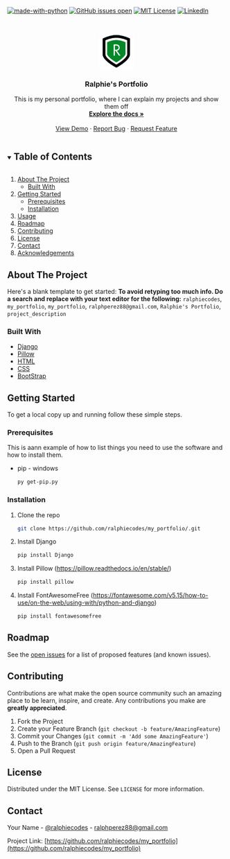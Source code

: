 <!--
*** Thanks for checking out the Best-README-Template. If you have a suggestion
*** that would make this better, please fork the repo and create a pull request
*** or simply open an issue with the tag "enhancement".
*** Thanks again! Now go create something AMAZING! :D
***
***
***
*** To avoid retyping too much info. Do a search and replace for the following:
*** ralphiecodes, my_portfolio, my_portfolio, ralphperez88@gmail.com, Ralphie's Portfolio, project_description
-->



<!-- PROJECT SHIELDS -->
<!--
*** I'm using markdown "reference style" links for readability.
*** Reference links are enclosed in brackets [ ] instead of parentheses ( ).
*** See the bottom of this document for the declaration of the reference variables
*** for contributors-url, forks-url, etc. This is an optional, concise syntax you may use.
*** https://www.markdownguide.org/basic-syntax/#reference-style-links
-->

[![made-with-python](https://img.shields.io/badge/Made%20with-Python-1f425f.svg)](https://www.python.org/)
[![GitHub issues open](https://img.shields.io/github/issues/network-tools/shconfparser.svg?maxAge=2592000)](https://github.com/ralphiecodes/my_portfolio/issues)
[![MIT License](https://img.shields.io/badge/License-MIT-yellow.svg)](https://github.com/git/git-scm.com/blob/main/MIT-LICENSE.txt)
[![LinkedIn][linkedin-shield]](https://www.linkedin.com/in/ralphie00/)


<!-- PROJECT LOGO -->
<br />
<p align="center">
  <a href="https://github.com/ralphiecodes/my_portfolio/">
    <img src="portfolio\static\logo2.png" alt="Logo" width="80" height="80">
  </a>

  <h3 align="center">Ralphie's Portfolio</h3>

  <p align="center">
    This is my personal portfolio, where I can explain my projects and show them off
    <br />
    <a href="https://github.com/ralphiecodes/my_portfolio/"><strong>Explore the docs »</strong></a>
    <br />
    <br />
    <a href="https://www.ralphie.dev">View Demo</a>
    ·
    <a href="https://github.com/ralphiecodes/my_portfolio/issues">Report Bug</a>
    ·
    <a href="https://github.com/ralphiecodes/my_portfolio/issues">Request Feature</a>
  </p>
</p>



<!-- TABLE OF CONTENTS -->
<details open="open">
  <summary><h2 style="display: inline-block">Table of Contents</h2></summary>
  <ol>
    <li>
      <a href="#about-the-project">About The Project</a>
      <ul>
        <li><a href="#built-with">Built With</a></li>
      </ul>
    </li>
    <li>
      <a href="#getting-started">Getting Started</a>
      <ul>
        <li><a href="#prerequisites">Prerequisites</a></li>
        <li><a href="#installation">Installation</a></li>
      </ul>
    </li>
    <li><a href="#usage">Usage</a></li>
    <li><a href="#roadmap">Roadmap</a></li>
    <li><a href="#contributing">Contributing</a></li>
    <li><a href="#license">License</a></li>
    <li><a href="#contact">Contact</a></li>
    <li><a href="#acknowledgements">Acknowledgements</a></li>
  </ol>
</details>



<!-- ABOUT THE PROJECT -->
## About The Project


Here's a blank template to get started:
**To avoid retyping too much info. Do a search and replace with your text editor for the following:**
`ralphiecodes`, `my_portfolio`, `my_portfolio`, `ralphperez88@gmail.com`, `Ralphie's Portfolio`, `project_description`


### Built With

* [Django](https://docs.djangoproject.com/en/3.2/topics/templates/)
* [Pillow](https://pillow.readthedocs.io/en/stable/)
* [HTML](https://developer.mozilla.org/en-US/docs/Glossary/HTML5)
* [CSS](https://www.w3schools.com/css/)
* [BootStrap](https://getbootstrap.com/)



<!-- GETTING STARTED -->
## Getting Started

To get a local copy up and running follow these simple steps.

### Prerequisites

This is aann example of how to list things you need to use the software and how to install them.
* pip - windows
  ```sh
  py get-pip.py
  ```


### Installation

1. Clone the repo
   ```sh
   git clone https://github.com/ralphiecodes/my_portfolio/.git
   ```
2. Install Django
   ```sh
   pip install Django
   ```
3. Install Pillow (https://pillow.readthedocs.io/en/stable/)
   ```sh
   pip install pillow
   ```
4. Install FontAwesomeFree (https://fontawesome.com/v5.15/how-to-use/on-the-web/using-with/python-and-django)
   ```sh
   pip install fontawesomefree
   ```




<!-- ROADMAP -->
## Roadmap

See the [open issues](https://github.com/ralphiecodes/my_portfolio/issues) for a list of proposed features (and known issues).



<!-- CONTRIBUTING -->
## Contributing

Contributions are what make the open source community such an amazing place to be learn, inspire, and create. Any contributions you make are **greatly appreciated**.

1. Fork the Project
2. Create your Feature Branch (`git checkout -b feature/AmazingFeature`)
3. Commit your Changes (`git commit -m 'Add some AmazingFeature'`)
4. Push to the Branch (`git push origin feature/AmazingFeature`)
5. Open a Pull Request



<!-- LICENSE -->
## License

Distributed under the MIT License. See `LICENSE` for more information.



<!-- CONTACT -->
## Contact

Your Name - [@ralphiecodes](https://twitter.com/ralphiecodes) - ralphperez88@gmail.com

Project Link: [https://github.com/ralphiecodes/my_portfolio](https://github.com/ralphiecodes/my_portfolio)






<!-- MARKDOWN LINKS & IMAGES -->
<!-- https://www.markdownguide.org/basic-syntax/#reference-style-links -->
[contributors-shield]: https://img.shields.io/github/contributors/ralphiecodes/repo.svg?style=for-the-badge
[contributors-url]: https://github.com/ralphiecodes/repo/graphs/contributors
[forks-shield]: https://img.shields.io/github/forks/ralphiecodes/repo.svg?style=for-the-badge
[forks-url]: https://github.com/ralphiecodes/repo/network/members
[stars-shield]: https://img.shields.io/github/stars/ralphiecodes/repo.svg?style=for-the-badge
[stars-url]: https://github.com/ralphiecodes/repo/stargazers
[issues-shield]: https://img.shields.io/github/issues/ralphiecodes/repo.svg?style=for-the-badge
[issues-url]: https://github.com/ralphiecodes/repo/issues
[license-shield]: https://img.shields.io/github/license/ralphiecodes/repo.svg?style=for-the-badge
[license-url]: https://github.com/ralphiecodes/repo/blob/master/LICENSE.txt
[linkedin-shield]: https://img.shields.io/badge/-LinkedIn-black.svg?style=for-the-badge&logo=linkedin&colorB=555
[linkedin-url]: https://linkedin.com/in/ralphiecodes